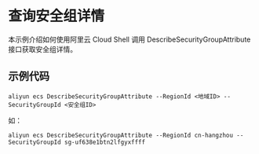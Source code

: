 # 查询安全组详情

本示例介绍如何使用阿里云 Cloud Shell 调用 DescribeSecurityGroupAttribute 接口获取安全组详情。

## 示例代码

```
aliyun ecs DescribeSecurityGroupAttribute --RegionId <地域ID> --SecurityGroupId <安全组ID>
```
如：
```
aliyun ecs DescribeSecurityGroupAttribute --RegionId cn-hangzhou --SecurityGroupId sg-uf638e1btn2lfgyxffff
```
